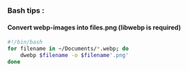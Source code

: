 ### Bash tips :

#### Convert webp-images into files.png (libwebp is required)
```sh
#!/bin/bash
for filename in ~/Documents/*.webp; do
    dwebp $filename -o $filename'.png'
done
```